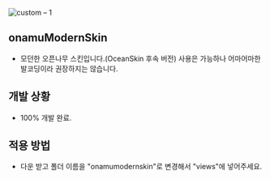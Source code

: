![custom – 1](https://user-images.githubusercontent.com/53139020/65384446-8388fa00-dd5d-11e9-85cd-7d75d4345adc.png)
## onamuModernSkin
 * 모던한 오픈나무 스킨입니다.(OceanSkin 후속 버전) 사용은 가능하나 어마어마한 발코딩이라 권장하지는 않습니다.

## 개발 상황
 * 100% 개발 완료.

## 적용 방법
 * 다운 받고 폴더 이름을 "onamumodernskin"로 변경해서 "views"에 넣어주세요.
